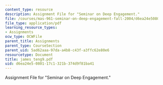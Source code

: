 ```yaml
---
content_type: resource
description: Assignment File for "Seminar on Deep Engagement."
file: /courses/mas-961-seminar-on-deep-engagement-fall-2004/d6ea24e5080117c1321b374d9f81ba41_james_teng9.pdf
file_type: application/pdf
learning_resource_types:
- Assignments
ocw_type: OCWFile
parent_title: Assignments
parent_type: CourseSection
parent_uid: 5ad62aaa-97da-a4b8-c43f-a3ffc62e80e6
resourcetype: Document
title: james_teng9.pdf
uid: d6ea24e5-0801-17c1-321b-374d9f81ba41
---
```

Assignment File for "Seminar on Deep Engagement."

